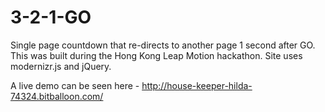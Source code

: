 3-2-1-GO
========

Single page countdown that re-directs to another page 1 second after GO.  This was built during the Hong Kong Leap Motion hackathon.  Site uses modernizr.js and jQuery.

A live demo can be seen here - http://house-keeper-hilda-74324.bitballoon.com/ 
